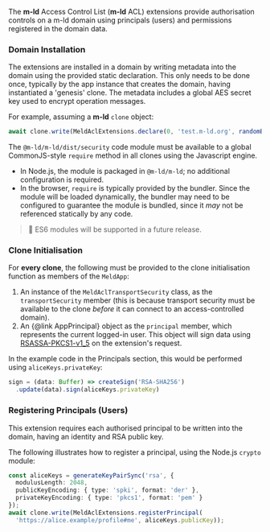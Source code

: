 <!--
Class documentation for @m-ld/dist/security MeldAclExtensions
-->

The **m-ld** Access Control List (**m-ld** ACL) extensions provide authorisation controls on a m-ld domain using principals (users) and permissions registered in the domain data.

### Domain Installation

The extensions are installed in a domain by writing metadata into the domain using the provided static declaration. This only needs to be done once, typically by the app instance that creates the domain, having instantiated a 'genesis' clone. The metadata includes a global AES secret key used to encrypt operation messages.

<!-- TODO: Secret key rotation -->

For example, assuming a **m-ld** `clone` object:

```typescript
await clone.write(MeldAclExtensions.declare(0, 'test.m-ld.org', randomBytes(16)));
```

The `@m-ld/m-ld/dist/security` code module must be available to a global CommonJS-style `require` method in all clones using the Javascript engine.
- In Node.js, the module is packaged in `@m-ld/m-ld`; no additional configuration is required.
- In the browser, `require` is typically provided by the bundler. Since the module will be loaded dynamically, the bundler may need to be configured to guarantee the module is bundled, since it _may_ not be referenced statically by any code.

> 🚧 ES6 modules will be supported in a future release.

### Clone Initialisation

For **every clone**, the following must be provided to the clone initialisation function as members of the `MeldApp`:

1. An instance of the `MeldAclTransportSecurity` class, as the `transportSecurity` member (this is because transport security must be available to the clone _before_ it can connect to an access-controlled domain).
1. An {@link AppPrincipal} object as the `principal` member, which represents the current logged-in user. This object will sign data using [RSASSA-PKCS1-v1_5](https://datatracker.ietf.org/doc/html/rfc3447) on the extension's request.

In the example code in the Principals section, this would be performed using `aliceKeys.privateKey`:

```typescript
sign = (data: Buffer) => createSign('RSA-SHA256')
  .update(data).sign(aliceKeys.privateKey)
```

### Registering Principals (Users)

This extension requires each authorised principal to be written into the domain, having an identity and RSA public key.

The following illustrates how to register a principal, using the Node.js `crypto` module:

```typescript
const aliceKeys = generateKeyPairSync('rsa', {
  modulusLength: 2048,
  publicKeyEncoding: { type: 'spki', format: 'der' },
  privateKeyEncoding: { type: 'pkcs1', format: 'pem' }
});
await clone.write(MeldAclExtensions.registerPrincipal(
  'https://alice.example/profile#me', aliceKeys.publicKey));
```
